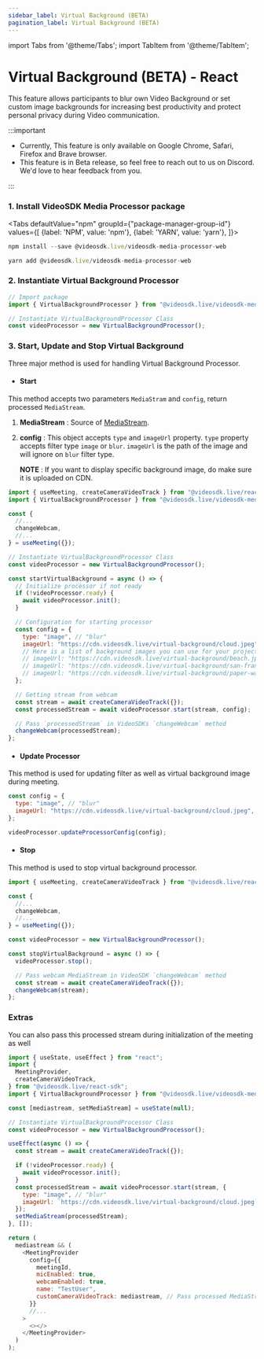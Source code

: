 ```yaml
---
sidebar_label: Virtual Background (BETA)
pagination_label: Virtual Background (BETA)
---
```


import Tabs from '@theme/Tabs';
import TabItem from '@theme/TabItem';

# Virtual Background (BETA) - React

This feature allows participants to blur own Video Background or set custom image backgrounds for increasing best productivity and protect personal privacy during Video communication.

:::important

- Currently, This feature is only available on Google Chrome, Safari, Firefox and Brave browser.
- This feature is in Beta release, so feel free to reach out to us on Discord. We'd love to hear feedback from you.

:::

### 1. Install VideoSDK Media Processor package

<Tabs
defaultValue="npm"
groupId={"package-manager-group-id"}
values={[
{label: 'NPM', value: 'npm'},
{label: 'YARN', value: 'yarn'},
]}>
<TabItem value="npm">

```js
npm install --save @videosdk.live/videosdk-media-processor-web
```

</TabItem>
<TabItem value="yarn">

```js
yarn add @videosdk.live/videosdk-media-processor-web
```

</TabItem>
</Tabs>

### 2. Instantiate Virtual Background Processor

```js
// Import package
import { VirtualBackgroundProcessor } from "@videosdk.live/videosdk-media-processor-web";

// Instantiate VirtualBackgroundProcessor Class
const videoProcessor = new VirtualBackgroundProcessor();
```

### 3. Start, Update and Stop Virtual Background

Three major method is used for handling Virtual Background Processor.

- #### Start

This method accepts two parameters `MediaStram` and `config`, return processed `MediaStream`.

1. **MediaStream** : Source of [MediaStream](https://developer.mozilla.org/en-US/docs/Web/API/MediaStream).

2. **config** : This object accepts `type` and `imageUrl` property. `type` property accepts filter type `image` or `blur`. `imageUrl` is the path of the image and will ignore on `blur` filter type.

   **NOTE** : If you want to display specific background image, do make sure it is uploaded on CDN.

```js
import { useMeeting, createCameraVideoTrack } from "@videosdk.live/react-sdk";
import { VirtualBackgroundProcessor } from "@videosdk.live/videosdk-media-processor-web";

const {
  //...
  changeWebcam,
  //...
} = useMeeting({});

// Instantiate VirtualBackgroundProcessor Class
const videoProcessor = new VirtualBackgroundProcessor();

const startVirtualBackground = async () => {
  // Initialize processor if not ready
  if (!videoProcessor.ready) {
    await videoProcessor.init();
  }

  // Configuration for starting processor
  const config = {
    type: "image", // "blur"
    imageUrl: "https://cdn.videosdk.live/virtual-background/cloud.jpeg",
    // Here is a list of background images you can use for your project.
    // imageUrl: "https://cdn.videosdk.live/virtual-background/beach.jpeg",
    // imageUrl: "https://cdn.videosdk.live/virtual-background/san-fran.jpeg",
    // imageUrl: "https://cdn.videosdk.live/virtual-background/paper-wall.jpeg",
  };

  // Getting stream from webcam
  const stream = await createCameraVideoTrack({});
  const processedStream = await videoProcessor.start(stream, config);

  // Pass `processedStream` in VideoSDKs `changeWebcam` method
  changeWebcam(processedStream);
};
```

- #### Update Processor

This method is used for updating filter as well as virtual background image during meeting.

```js
const config = {
  type: "image", // "blur"
  imageUrl: "https://cdn.videosdk.live/virtual-background/cloud.jpeg",
};

videoProcessor.updateProcessorConfig(config);
```

- #### Stop

This method is used to stop virtual background processor.

```js
import { useMeeting, createCameraVideoTrack } from "@videosdk.live/react-sdk";

const {
  //...
  changeWebcam,
  //...
} = useMeeting({});

const videoProcessor = new VirtualBackgroundProcessor();

const stopVirtualBackground = async () => {
  videoProcessor.stop();

  // Pass webcam MediaStream in VideoSDK `changeWebcam` method
  const stream = await createCameraVideoTrack({});
  changeWebcam(stream);
};
```

### Extras

You can also pass this processed stream during initialization of the meeting as well

```js
import { useState, useEffect } from "react";
import {
  MeetingProvider,
  createCameraVideoTrack,
} from "@videosdk.live/react-sdk";
import { VirtualBackgroundProcessor } from "@videosdk.live/videosdk-media-processor-web";

const [mediastream, setMediaStream] = useState(null);

// Instantiate VirtualBackgroundProcessor Class
const videoProcessor = new VirtualBackgroundProcessor();

useEffect(async () => {
  const stream = await createCameraVideoTrack({});

  if (!videoProcessor.ready) {
    await videoProcessor.init();
  }
  const processedStream = await videoProcessor.start(stream, {
    type: "image", // "blur"
    imageUrl: `https://cdn.videosdk.live/virtual-background/cloud.jpeg`,
  });
  setMediaStream(processedStream);
}, []);

return (
  mediastream && (
    <MeetingProvider
      config={{
        meetingId,
        micEnabled: true,
        webcamEnabled: true,
        name: "TestUser",
        customCameraVideoTrack: mediastream, // Pass processed MediaStream in VideoSDK
      }}
      //...
    >
      <></>
    </MeetingProvider>
  )
);
```

